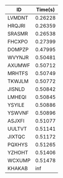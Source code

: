 |ID|Time(s)|
|-|-|
|LVMDNT|0.26228|
|HRQJRI|0.26359|
|SRASMR|0.26538|
|FHCXPO|0.27399|
|DOMPZP|0.47995|
|WVYNJR|0.50481|
|AXUMWF|0.50712|
|MRHTFS|0.50749|
|TKWJLM|0.50772|
|JISNLD|0.50842|
|LMHEQI|0.50845|
|YSYILE|0.50886|
|YSWVNF|0.50896|
|ASJXFI|0.51077|
|UULTVT|0.51141|
|JIXTQC|0.51172|
|PQXHYS|0.51265|
|YZHOHT|0.51406|
|WCXUMP|0.51478|
|KHAKAB|inf|
